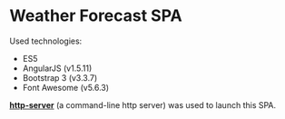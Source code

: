 # Weather Forecast SPA
Used technologies:
  * ES5
  * AngularJS (v1.5.11)
  * Bootstrap 3 (v3.3.7)
  * Font Awesome (v5.6.3)

[**http-server**](https://www.npmjs.com/package/http-server) (a command-line http server) was used to launch this SPA.
